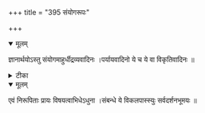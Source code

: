 +++
title = "395 संयोगरूपः"

+++


<details open><summary>मूलम्</summary>

ज्ञानार्थयोऽस्तु संयोगमाहुर्धीद्रव्यवादिनः ।पर्यायवादिनो ये च ये वा विकृतिवादिनः ॥
</details>



<details><summary>टीका</summary>

न्या. सि. बुद्धिपरि.[ ]
</details>



<details open><summary>मूलम्</summary>

एवं निरूपिताः प्रायः विषयत्वाभिधेऽधुना ।संबन्धे ये विकलपास्स्युः सर्वदर्शनभूमयः ॥
</details>

